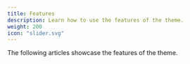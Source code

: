 ```yaml
---
title: Features
description: Learn how to use the features of the theme.
weight: 200
icon: "slider.svg"
---
```


The following articles showcase the features of the theme.